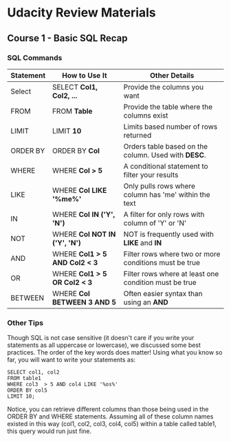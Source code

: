 # Udacity Review Materials
## Course 1 - Basic SQL Recap
### SQL Commands

| Statement  | How to Use It | Other Details |
| ------------- | ------------- | ------------- |
| Select | SELECT **Col1, Col2, ...** | Provide the columns you want |
| FROM | FROM **Table** | Provide the table where the columns exist |
| LIMIT | LIMIT **10** | Limits based number of rows returned |
| ORDER BY | ORDER BY **Col** | Orders table based on the column. Used with **DESC**. |
| WHERE | WHERE **Col > 5** | A conditional statement to filter your results |
| LIKE | WHERE **Col LIKE '%me%'** | Only pulls rows where column has 'me' within the text |
| IN | WHERE **Col IN ('Y', 'N')** | A filter for only rows with column of 'Y' or 'N' |
| NOT | WHERE **Col NOT IN ('Y', 'N')**  | NOT is frequently used with **LIKE** and **IN** |
| AND | WHERE **Col1 > 5 AND Col2 < 3** | Filter rows where two or more conditions must be true |
| OR | WHERE **Col1 > 5 OR Col2 < 3** | Filter rows where at least one condition must be true |
| BETWEEN | WHERE **Col BETWEEN 3 AND 5** | Often easier syntax than using an **AND** |

### Other Tips
Though SQL is not case sensitive (it doesn't care if you write your statements as all uppercase or lowercase), we discussed some best practices. The order of the key words does matter! Using what you know so far, you will want to write your statements as:

```
SELECT col1, col2
FROM table1
WHERE col3  > 5 AND col4 LIKE '%os%'
ORDER BY col5
LIMIT 10;
```

Notice, you can retrieve different columns than those being used in the ORDER BY and WHERE statements. Assuming all of these column names existed in this way (col1, col2, col3, col4, col5) within a table called table1, this query would run just fine.
